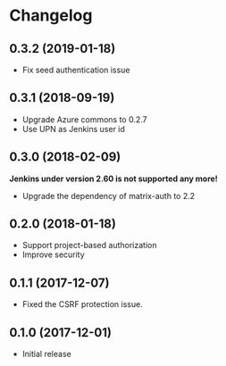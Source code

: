 # Changelog

## 0.3.2 (2019-01-18)
* Fix seed authentication issue

## 0.3.1 (2018-09-19)
* Upgrade Azure commons to 0.2.7
* Use UPN as Jenkins user id

## 0.3.0 (2018-02-09)
**Jenkins under version 2.60 is not supported any more!**
* Upgrade the dependency of matrix-auth to 2.2

## 0.2.0 (2018-01-18)
* Support project-based authorization
* Improve security

## 0.1.1 (2017-12-07)
* Fixed the CSRF protection issue.

## 0.1.0 (2017-12-01)
* Initial release
